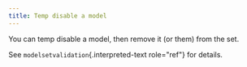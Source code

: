 ```yaml
---
title: Temp disable a model
---
```


You can temp disable a model, then remove it (or them) from the set.

See `modelsetvalidation`{.interpreted-text role="ref"} for details.
